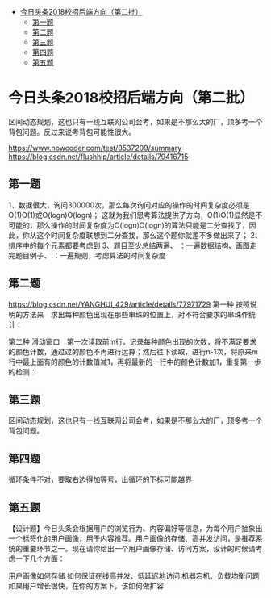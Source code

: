 <!-- TOC -->

- [今日头条2018校招后端方向（第二批）](#今日头条2018校招后端方向第二批)
    - [第一题](#第一题)
    - [第二题](#第二题)
    - [第三题](#第三题)
    - [第四题](#第四题)
    - [第五题](#第五题)

<!-- /TOC -->
# 今日头条2018校招后端方向（第二批） 
区间动态规划，这也只有一线互联网公司会考，如果是不那么大的厂，顶多考一个背包问题。反过来说考背包可能性很大。

https://www.nowcoder.com/test/8537209/summary
https://blog.csdn.net/flushhip/article/details/79416715

## 第一题
1、数据很大，询问300000次，那么每次询问对应的操作的时间复杂度必须是O(1)O(1)或O(logn)O(logn)；
这就为我们思考算法提供了方向，O(1)O(1)显然是不可能的，那么操作的时间复杂度为O(logn)O(logn)的算法只能是二分查找了，因此，你从这个时间复杂度联想到二分查找，那么这个题你就差不多做出来了；
2、排序中的每个元素都要考虑到
3、题目至少总结两遍、
    ：一遍数据结构、画图走完题目例子、
    ：一遍规则，考虑算法的时间复杂度

## 第二题
https://blog.csdn.net/YANGHUI_429/article/details/77971729
第一种
按照说明的方法来　求出每种颜色出现在那些串珠的位置上，对不符合要求的串珠作统计：

第二种
滑动窗口　第一次读取前m行，记录每种颜色出现的次数，将不满足要求的颜色计数，通过过的颜色不再进行运算；然后往下读取，进行n-1次，将原来m行中最上面有的颜色的计数值减1，再将最新的一行中的颜色计数加1，重复第一步的检测：

## 第三题
区间动态规划，这也只有一线互联网公司会考，如果是不那么大的厂，顶多考一个背包问题。

## 第四题
循环条件不对，要取右边得加等号，出循环的下标可能越界


## 第五题
【设计题】今日头条会根据用户的浏览行为、内容偏好等信息，为每个用户抽象出一个标签化的用户画像，用于内容推荐。用户画像的存储、高并发访问，是推荐系统的重要环节之一。现在请你给出一个用户画像存储、访问方案，设计的时候请考虑一下几个方面：

用户画像如何存储
如何保证在线高并发、低延迟地访问
机器宕机、负载均衡问题
如果用户增长很快，在你的方案下，该如何做扩容




